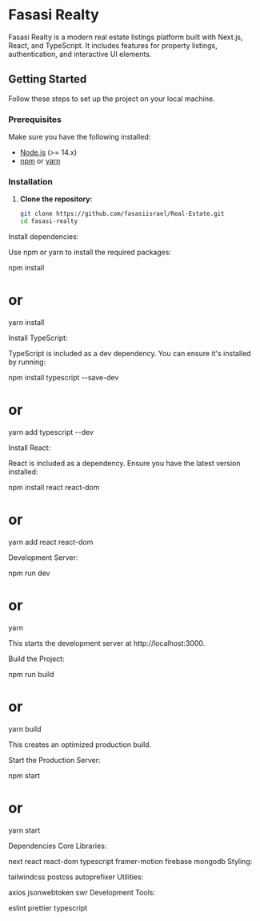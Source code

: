 # Fasasi Realty

Fasasi Realty is a modern real estate listings platform built with Next.js, React, and TypeScript. It includes features for property listings, authentication, and interactive UI elements.

## Getting Started

Follow these steps to set up the project on your local machine.

### Prerequisites

Make sure you have the following installed:
- [Node.js](https://nodejs.org/) (>= 14.x)
- [npm](https://www.npmjs.com/get-npm) or [yarn](https://classic.yarnpkg.com/en/docs/install)

### Installation

1. **Clone the repository:**

   ```bash
   git clone https://github.com/fasasiisrael/Real-Estate.git
   cd fasasi-realty
Install dependencies:

Use npm or yarn to install the required packages:

npm install
# or
yarn install


Install TypeScript:

TypeScript is included as a dev dependency. You can ensure it's installed by running:

npm install typescript --save-dev
# or
yarn add typescript --dev


Install React:

React is included as a dependency. Ensure you have the latest version installed:

npm install react react-dom
# or
yarn add react react-dom


Development Server:

npm run dev
# or
yarn 

This starts the development server at http://localhost:3000.

Build the Project:

npm run build
# or
yarn build


This creates an optimized production build.

Start the Production Server:

npm start
# or
yarn start


Dependencies
Core Libraries:

next
react
react-dom
typescript
framer-motion
firebase
mongodb
Styling:

tailwindcss
postcss
autoprefixer
Utilities:

axios
jsonwebtoken
swr
Development Tools:

eslint
prettier
typescript

